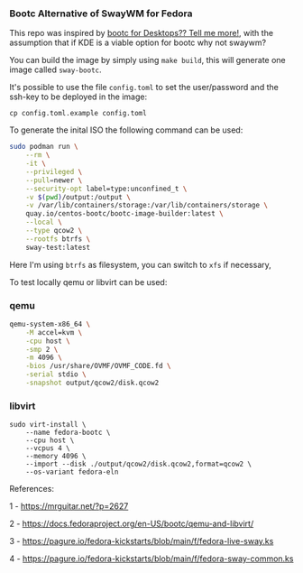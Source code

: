 ### Bootc Alternative of SwayWM for Fedora

This repo was inspired by [bootc for Desktops?? Tell me more!](https://mrguitar.net/?p=2627), with the assumption that if KDE is a viable option for bootc why not swaywm?

You can build the image by simply using `make build`, this will generate one image called `sway-bootc`.

It's possible to use the file `config.toml` to set the user/password and the ssh-key to be deployed in the image:

`cp config.toml.example config.toml`

To generate the inital ISO the following command can be used:


```bash
sudo podman run \
    --rm \
    -it \
    --privileged \
    --pull=newer \
    --security-opt label=type:unconfined_t \
    -v $(pwd)/output:/output \
    -v /var/lib/containers/storage:/var/lib/containers/storage \
    quay.io/centos-bootc/bootc-image-builder:latest \
    --local \
    --type qcow2 \
    --rootfs btrfs \
    sway-test:latest
```

Here I'm using `btrfs` as filesystem, you can switch to `xfs` if necessary,

To test locally qemu or libvirt can be used: 

### qemu

```bash
qemu-system-x86_64 \
    -M accel=kvm \
    -cpu host \
    -smp 2 \
    -m 4096 \
    -bios /usr/share/OVMF/OVMF_CODE.fd \
    -serial stdio \
    -snapshot output/qcow2/disk.qcow2
```

### libvirt

```
sudo virt-install \
    --name fedora-bootc \
    --cpu host \
    --vcpus 4 \
    --memory 4096 \
    --import --disk ./output/qcow2/disk.qcow2,format=qcow2 \
    --os-variant fedora-eln
```



References:

1 - https://mrguitar.net/?p=2627

2 - https://docs.fedoraproject.org/en-US/bootc/qemu-and-libvirt/

3 - https://pagure.io/fedora-kickstarts/blob/main/f/fedora-live-sway.ks

4 - https://pagure.io/fedora-kickstarts/blob/main/f/fedora-sway-common.ks